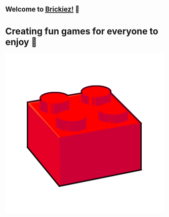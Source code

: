 ## Welcome to [Brickiez!]("https://brickiez.lol") 👋
# Creating fun games for everyone to enjoy 🎈
<img src="https://github.com/brickiez/brickiez/blob/main/logo.png?raw=true">
